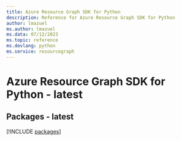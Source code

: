 ```yaml
---
title: Azure Resource Graph SDK for Python
description: Reference for Azure Resource Graph SDK for Python
author: lmazuel
ms.author: lmazuel
ms.data: 07/12/2023
ms.topic: reference
ms.devlang: python
ms.service: resourcegraph
---
```

# Azure Resource Graph SDK for Python - latest
## Packages - latest
[!INCLUDE [packages](resource-graph-index.md)]